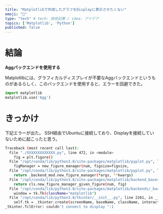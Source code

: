 ```yaml
---
title: "Matplotlibで作成したグラフをDisplayに表示させたくない"
emoji: "📌"
type: "tech" # tech: 技術記事 / idea: アイデア
topics: ['Matplotlib', 'Python']
published: false
---
```


# 結論

**Aggバックエンドを使用する**

Matplotlibには、グラフィカルディスプレイが不要なAggバックエンドというものがあるらしく、このバックエンドを使用すると、エラーを回避できた。

```py
import matplotlib
matplotlib.use('Agg')
```


# きっかけ

下記エラーが出た。
SSH経由でUbuntuに接続しており、Displayを接続していないために起こったと思う。

```sh
Traceback (most recent call last):
  File "./XXXXXXXXXXXXX.py", line 472, in <module>
    fig = plt.figure()
  File "/opt/conda/lib/python3.8/site-packages/matplotlib/pyplot.py", line 687, in figure
    figManager = new_figure_manager(num, figsize=figsize,
  File "/opt/conda/lib/python3.8/site-packages/matplotlib/pyplot.py", line 315, in new_figure_manager
    return _backend_mod.new_figure_manager(*args, **kwargs)
  File "/opt/conda/lib/python3.8/site-packages/matplotlib/backend_bases.py", line 3494, in new_figure_manager
    return cls.new_figure_manager_given_figure(num, fig)
  File "/opt/conda/lib/python3.8/site-packages/matplotlib/backends/_backend_tk.py", line 885, in new_figure_manager_given_figure
    window = tk.Tk(className="matplotlib")
  File "/opt/conda/lib/python3.8/tkinter/__init__.py", line 2261, in __init__
    self.tk = _tkinter.create(screenName, baseName, className, interactive, wantobjects, useTk, sync, use)
_tkinter.TclError: couldn't connect to display ":1
```


